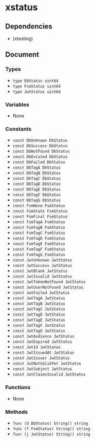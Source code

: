 # xstatus

## Dependencies

+ (xtesting)

## Document

### Types

+ `type DbStatus uint64`
+ `type FsmStatus uint64`
+ `type JwtStatus uint64`

### Variables

+ None

### Constants

+ `const DbUnknown DbStatus`
+ `const DbSuccess DbStatus`
+ `const DbNotFound DbStatus`
+ `const DbExisted DbStatus`
+ `const DbFailed DbStatus`
+ `const DbTagA DbStatus`
+ `const DbTagB DbStatus`
+ `const DbTagC DbStatus`
+ `const DbTagD DbStatus`
+ `const DbTagE DbStatus`
+ `const DbTagF DbStatus`
+ `const DbTagG DbStatus`
+ `const FsmNone FsmStatus`
+ `const FsmState FsmStatus`
+ `const FsmFinal FsmStatus`
+ `const FsmTagA FsmStatus`
+ `const FsmTagB FsmStatus`
+ `const FsmTagC FsmStatus`
+ `const FsmTagD FsmStatus`
+ `const FsmTagE FsmStatus`
+ `const FsmTagF FsmStatus`
+ `const FsmTagG FsmStatus`
+ `const JwtUnknown JwtStatus`
+ `const JwtSuccess JwtStatus`
+ `const JwtBlank JwtStatus`
+ `const JwtInvalid JwtStatus`
+ `const JwtTokenNotFound JwtStatus`
+ `const JwtUserNotFound JwtStatus`
+ `const JwtFailed JwtStatus`
+ `const JwtTagA JwtStatus`
+ `const JwtTagB JwtStatus`
+ `const JwtTagC JwtStatus`
+ `const JwtTagD JwtStatus`
+ `const JwtTagE JwtStatus`
+ `const JwtTagF JwtStatus`
+ `const JwtTagG JwtStatus`
+ `const JwtAudience JwtStatus`
+ `const JwtExpired JwtStatus`
+ `const JwtId JwtStatus`
+ `const JwtIssuedAt JwtStatus`
+ `const JwtIssuer JwtStatus`
+ `const JwtNotValidYet JwtStatus`
+ `const JwtSubject JwtStatus`
+ `const JwtClaimsInvalid JwtStatus`

### Functions

+ None

### Methods

+ `func (d DbStatus) String() string`
+ `func (f FsmStatus) String() string`
+ `func (j JwtStatus) String() string`
